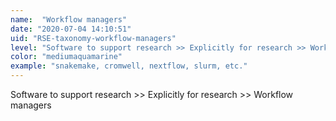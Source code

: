 ```yaml
---
name:  "Workflow managers"
date: "2020-07-04 14:10:51"
uid: "RSE-taxonomy-workflow-managers"
level: "Software to support research >> Explicitly for research >> Workflow managers"
color: "mediumaquamarine"
example: "snakemake, cromwell, nextflow, slurm, etc." 
---
```


Software to support research >> Explicitly for research >> Workflow managers